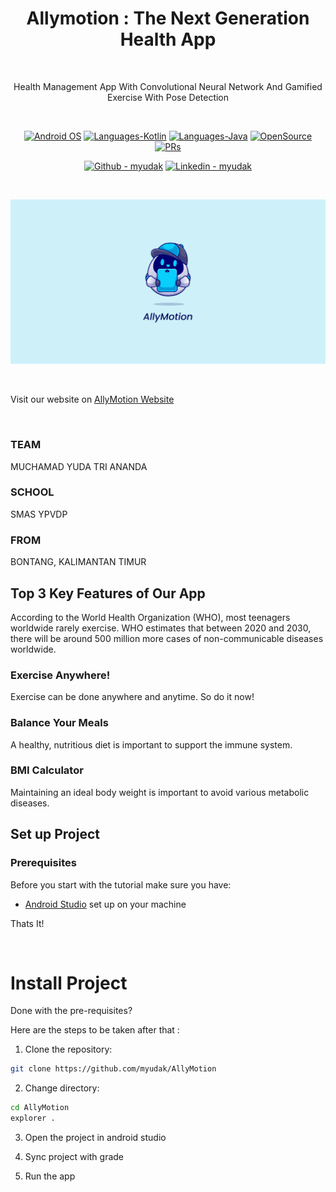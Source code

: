 <h1 align="center">Allymotion : The Next Generation Health App</h1><br>

<p align="center">
Health Management App With Convolutional Neural Network And Gamified Exercise With Pose Detection
</p><br>

<p align="center">
  <a href="#"><img alt="Android OS" src="https://img.shields.io/badge/OS-Android-3DDC84?style=flat-square&logo=android"></a>
  <a href="#"><img alt="Languages-Kotlin" src="https://flat.badgen.net/badge/Language/Kotlin?icon=https://raw.githubusercontent.com/binaryshrey/Awesome-Android-Open-Source-Projects/master/assets/Kotlin_Logo_icon_white.svg&color=f18e33"/></a>
  <a href="#"><img alt="Languages-Java" src="https://img.shields.io/badge/Language-Java-1DA1F2?style=flat-square&logo=java"></a>
    <a href="#"><img alt="OpenSource" src="https://flat.badgen.net/badge/Open-Source/HacktoberFest?icon=https://raw.githubusercontent.com/binaryshrey/Awesome-Android-Open-Source-Projects/master/assets/DO_Logo_icon_white.svg&color=f18e33"/></a>
  <a href="#"><img alt="PRs" src="https://img.shields.io/badge/PRs-Welcome-3DDC84?style=flat-square"></a>
</p>
<p align="center">
  <a href="https://github.com/myudak"><img alt="Github - myudak" src="https://img.shields.io/badge/GitHub-myudak-181717?style=flat-square&logo=github"></a>
  <a href="https://linkedin.com/myudak"><img alt="Linkedin - myudak" src="https://img.shields.io/badge/Linkedin-myudak-1DA1F2?style=flat-square&logo=linkedin"></a>
</p>

<br>
<p align="center">
<img width="720px" src="https://github.com/myudak/AllyMotion/blob/ec0f8db25b898bd317d45ad1ad1551ca4103084e/framemeta.png" alt="allymotion"></img>
</p><br>

<p> Visit our website on <a href="https://allymotion.web.app/">AllyMotion Website</a>
</p><br>

### TEAM

MUCHAMAD YUDA TRI ANANDA

### SCHOOL

SMAS YPVDP

### FROM

BONTANG, KALIMANTAN TIMUR

## Top 3 Key Features of Our App

According to the World Health Organization (WHO), most teenagers worldwide rarely exercise. WHO estimates that between 2020 and 2030, there will be around 500 million more cases of non-communicable diseases worldwide.

### Exercise Anywhere!

Exercise can be done anywhere and anytime. So do it now!

### Balance Your Meals

A healthy, nutritious diet is important to support the immune system.

### BMI Calculator

Maintaining an ideal body weight is important to avoid various metabolic diseases.

## Set up Project

### Prerequisites

Before you start with the tutorial make sure you have:

- [Android Studio](https://developer.android.com/studio) set up on your machine

Thats It!

<br>

# Install Project

Done with the pre-requisites?

Here are the steps to be taken after that :

1. Clone the repository:

```bash
git clone https://github.com/myudak/AllyMotion
```

2. Change directory:

```bash
cd AllyMotion
explorer .
```

3. Open the project in android studio

4. Sync project with grade

5. Run the app
